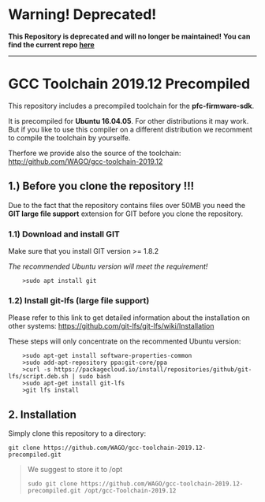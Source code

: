 # Warning! Deprecated!
**This Repository is deprecated and will no longer be maintained!**
**You can find the current repo [here](https://github.com/WAGO/gcc-toolchain)**

---

# GCC Toolchain 2019.12 Precompiled

This repository includes a precompiled toolchain for the
**pfc-firmware-sdk**.

It is precompiled for **Ubuntu 16.04.05**. For other distributions
it may work. But if you like to use this compiler on a different 
distribution we recomment to compile the toolchain by yourselfe.

Therfore we provide also the source of the toolchain:
http://github.com/WAGO/gcc-toolchain-2019.12

## 1.) Before you clone the repository !!!

Due to the fact that the repository contains files over 50MB you need the **GIT large file support** extension for GIT before you clone the repository.

### 1.1) Download and install GIT

Make sure that you install GIT version >= 1.8.2

_The recommended Ubuntu version will meet the requirement!_

```
    >sudo apt install git
```

### 1.2) Install git-lfs (large file support)

Please refer to this link to get detailed information about the installation on other systems:
https://github.com/git-lfs/git-lfs/wiki/Installation

These steps will only concentrate on the recommented Ubuntu version:
```
    >sudo apt-get install software-properties-common
    >sudo add-apt-repository ppa:git-core/ppa
    >curl -s https://packagecloud.io/install/repositories/github/git-lfs/script.deb.sh | sudo bash
    >sudo apt-get install git-lfs
    >git lfs install
```
## 2. Installation

Simply clone this repository to a directory:
```
git clone https://github.com/WAGO/gcc-toolchain-2019.12-precompiled.git
```
> We suggest to store it to /opt
>```
>sudo git clone https://github.com/WAGO/gcc-toolchain-2019.12-precompiled.git /opt/gcc-Toolchain-2019.12
>```



